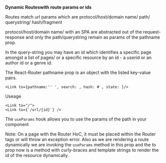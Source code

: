 **Dynamic Routeswith route params or ids**

Routes match url params which are protocol/host/domain name/ path/ querystring/ hash/fragment

protocol/host/domain name/ with an SPA are abstracted out of the request-response and only the path/querystring remain as params of the pathname prop.

In the query-string you may have an id which identifies a specific page amongst a list of pages/ or a specific resource by an id - a userid or an author id or a genre id.

The React-Router pathname prop is an object with the listed key-value pairs.

```
<Link to={pathname:'' ', search: , hash: # , state: }/>
```

Useage

```
<Link to="/">
<Link to={`/url/{id}`} />
```

The `useParams` hook allows you to use the params of the path in your component

Note: On a page with the Router HoC, it must be placed within the Router tags or will throw an exception error. Also as we are rendering a route dynamically we are invoking the `useParams` method in this prop and the to prop now is a method with curly-braces and template strings to render the id of the resource dynamically.
